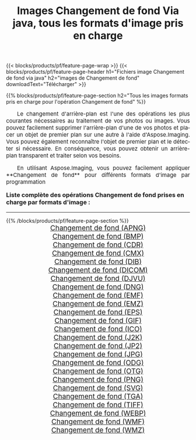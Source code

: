 ﻿---
title: Images Changement de fond Via java, tous les formats d'image pris en charge 
weight: 3920
url: /fr/java/change-background/ 
lang: fr
langdirlevel: 2
locales: zh-hans,ja,it,ru,de,es,fr,nl,id,lt,pl,pt,vi,tr,ko,zh-hant,ar,hi,th,sv,cs,uk,he
description: En utilisant Aspose.Imaging, vous pouvez facilement Changement de fond images Via java
---

{{< blocks/products/pf/feature-page-wrap >}}
{{< blocks/products/pf/feature-page-header h1="Fichiers image Changement de fond via java" h2="images de Changement de fond" downloadText="Télécharger" >}}


{{% blocks/products/pf/feature-page-section  h2="Tous les images formats pris en charge pour l'opération Changement de fond" %}}
<p align="justify" style="text-indent:2em;font-size:15px;">
Le changement d'arrière-plan est l'une des opérations les plus courantes nécessaires au traitement de vos photos ou images. Vous pouvez facilement supprimer l'arrière-plan d'une de vos photos et placer un objet de premier plan sur une autre à l'aide d'Aspose.Imaging. Vous pouvez également reconnaître l'objet de premier plan et le détecter si nécessaire. En conséquence, vous pouvez obtenir un arrière-plan transparent et traiter selon vos besoins.
</p>
<p align="justify" style="text-indent:2em;font-size:15px;">
En utilisant Aspose.Imaging, vous pouvez facilement appliquer **Changement de fond** pour différents formats d'image par programmation
</p>
<h3 style="margin-top:16px;">
Liste complète des opérations Changement de fond prises en charge par formats d'image :
</h3>
<hr/>
{{% /blocks/products/pf/feature-page-section %}}
<div class="container-fluid productfamilypage bg-gray">
    <div class="convertypes bg-gray agp-content section">
        <div class="container">
		<div class="row other-converters" style="gap: 10px;font-size: 19px;text-align:center;">
		    <div class='col-md-3 other-converter remove-lp remove-rp'><a href="/imaging/fr/java/change-background/apng/" style="padding:15px;">Changement de fond (APNG)</a></div><div class='col-md-3 other-converter remove-lp remove-rp'><a href="/imaging/fr/java/change-background/bmp/" style="padding:15px;">Changement de fond (BMP)</a></div><div class='col-md-3 other-converter remove-lp remove-rp'><a href="/imaging/fr/java/change-background/cdr/" style="padding:15px;">Changement de fond (CDR)</a></div><div class='col-md-3 other-converter remove-lp remove-rp'><a href="/imaging/fr/java/change-background/cmx/" style="padding:15px;">Changement de fond (CMX)</a></div><div class='col-md-3 other-converter remove-lp remove-rp'><a href="/imaging/fr/java/change-background/dib/" style="padding:15px;">Changement de fond (DIB)</a></div><div class='col-md-3 other-converter remove-lp remove-rp'><a href="/imaging/fr/java/change-background/dicom/" style="padding:15px;">Changement de fond (DICOM)</a></div><div class='col-md-3 other-converter remove-lp remove-rp'><a href="/imaging/fr/java/change-background/djvu/" style="padding:15px;">Changement de fond (DJVU)</a></div><div class='col-md-3 other-converter remove-lp remove-rp'><a href="/imaging/fr/java/change-background/dng/" style="padding:15px;">Changement de fond (DNG)</a></div><div class='col-md-3 other-converter remove-lp remove-rp'><a href="/imaging/fr/java/change-background/emf/" style="padding:15px;">Changement de fond (EMF)</a></div><div class='col-md-3 other-converter remove-lp remove-rp'><a href="/imaging/fr/java/change-background/emz/" style="padding:15px;">Changement de fond (EMZ)</a></div><div class='col-md-3 other-converter remove-lp remove-rp'><a href="/imaging/fr/java/change-background/eps/" style="padding:15px;">Changement de fond (EPS)</a></div><div class='col-md-3 other-converter remove-lp remove-rp'><a href="/imaging/fr/java/change-background/gif/" style="padding:15px;">Changement de fond (GIF)</a></div><div class='col-md-3 other-converter remove-lp remove-rp'><a href="/imaging/fr/java/change-background/ico/" style="padding:15px;">Changement de fond (ICO)</a></div><div class='col-md-3 other-converter remove-lp remove-rp'><a href="/imaging/fr/java/change-background/j2k/" style="padding:15px;">Changement de fond (J2K)</a></div><div class='col-md-3 other-converter remove-lp remove-rp'><a href="/imaging/fr/java/change-background/jp2/" style="padding:15px;">Changement de fond (JP2)</a></div><div class='col-md-3 other-converter remove-lp remove-rp'><a href="/imaging/fr/java/change-background/jpg/" style="padding:15px;">Changement de fond (JPG)</a></div><div class='col-md-3 other-converter remove-lp remove-rp'><a href="/imaging/fr/java/change-background/odg/" style="padding:15px;">Changement de fond (ODG)</a></div><div class='col-md-3 other-converter remove-lp remove-rp'><a href="/imaging/fr/java/change-background/otg/" style="padding:15px;">Changement de fond (OTG)</a></div><div class='col-md-3 other-converter remove-lp remove-rp'><a href="/imaging/fr/java/change-background/png/" style="padding:15px;">Changement de fond (PNG)</a></div><div class='col-md-3 other-converter remove-lp remove-rp'><a href="/imaging/fr/java/change-background/svg/" style="padding:15px;">Changement de fond (SVG)</a></div><div class='col-md-3 other-converter remove-lp remove-rp'><a href="/imaging/fr/java/change-background/tga/" style="padding:15px;">Changement de fond (TGA)</a></div><div class='col-md-3 other-converter remove-lp remove-rp'><a href="/imaging/fr/java/change-background/tiff/" style="padding:15px;">Changement de fond (TIFF)</a></div><div class='col-md-3 other-converter remove-lp remove-rp'><a href="/imaging/fr/java/change-background/webp/" style="padding:15px;">Changement de fond (WEBP)</a></div><div class='col-md-3 other-converter remove-lp remove-rp'><a href="/imaging/fr/java/change-background/wmf/" style="padding:15px;">Changement de fond (WMF)</a></div><div class='col-md-3 other-converter remove-lp remove-rp'><a href="/imaging/fr/java/change-background/wmz/" style="padding:15px;">Changement de fond (WMZ)</a></div>
                </div>
        </div>
    </div>
</div>
<br/>
